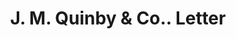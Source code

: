 ---
doi: 10.7916/D8ZW2Z2X
date_other: '1880'
date_other_textual: 1880-1889
form: correspondence
genre:
- Letters (correspondence)
name:
- J. M. Quinby & Co.
object_in_context_url: https://biggert.cul.columbia.edu/items/view/ave_biggert_01638
subject_hierarchical_geographic:
- Newark, New Jersey, United States
subject_name:
- J. M. Quinby & Co.
title: J. M. Quinby & Co.. Letter
sort_title: J. M. Quinby & Co.. Letter
call_number: ave_biggert_01638
coordinates:
- 40.72422,-74.172574
pid: ave_biggert_01638
identifiers: ave_biggert_01638
canvas_id: ldpd:396897
permalink: "/items/ave_biggert_01638/"
layout: iiif-image-page
---